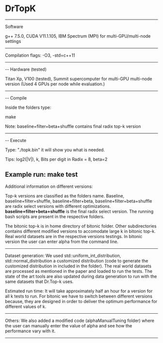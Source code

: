 # DrTopK
----
Software

g++ 7.5.0, CUDA V11.1.105, IBM Spectrum (MPI) for multi-GPU/multi-node settings

-----

Compilation flags: -O3, -std=c++11

-----
--
Hardware (tested)

Titan Xp, V100 (tested), Summit supercomputer for multi-GPU multi-node version (Used 4 GPUs per node while evaluation.)

------
--
Compile

Inside the folders type:

make

Note: baseline+filter+beta+shuffle contains final radix top-k version

------
--
Execute

Type: "./topk.bin" it will show you what is needed.

Tips: log2(|V|), k, Bits per digit in Radix = 8, beta=2   

Example run: make test
------

Additional information on different versions:

Top-k versions are classified as the folders name. Baseline, baseline+filter+shuffle, baseline+filter+beta,  baseline+filter+beta+shuffle are radix select versions with different optimizations. **baseline+filter+beta+shuffle** is the final radix select version. The running bash scripts are present in the respective folders.

The bitonic top-k is in home directory of bitonic folder. Other subdirectories contains different modified versions to accomodate large k in bitonic top-k. Real world datasets are in the respective versions testings. In bitonic version the user can enter alpha from the command line.

----
Dataset generation: We used std::uniform_int_distribution, std::normal_distribution a customized distribution (code to generate the customized distribution in included in the folder). The real world datasets are processed as mentioned in the paper and loaded to run the tests. The state of the art tools are also updated during data generation to run with the same datasets that Dr.Top-k uses.


Estimated run time:
It will take approximately half an hour for a version for all k tests to run. For bitonic we have to switch between different versions because, they are designed in order to deliver the optimum performance for different values of k.

-----

Others: We also added a modified code (alphaManualTuning folder) where the user can manually enter the value of alpha and see how the performance vary with it.

-----
